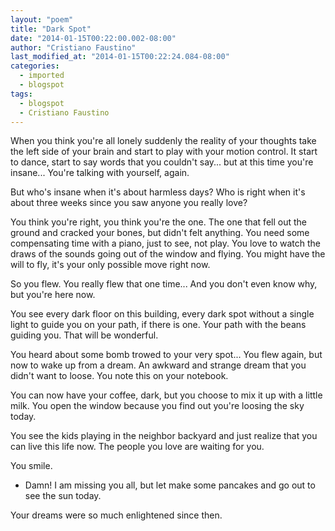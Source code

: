 ```yaml
---
layout: "poem"
title: "Dark Spot"
date: "2014-01-15T00:22:00.002-08:00"
author: "Cristiano Faustino"
last_modified_at: "2014-01-15T00:22:24.084-08:00"
categories:
  - imported
  - blogspot
tags:
  - blogspot
  - Cristiano Faustino
---
```


When you think you're all lonely suddenly the reality of your thoughts take the left side of your brain and start to play with your motion control. It start to dance, start to say words that you couldn't say... but at this time you're insane... You're talking with yourself, again.

But who's insane when it's about harmless days? Who is right when it's about three weeks since you saw anyone you really love?

You think you're right, you think you're the one. The one that fell out the ground and cracked your bones, but didn't felt anything. You need some compensating time with a piano, just to see, not play. You love to watch the draws of the sounds going out of the window and flying. You might have the will to fly, it's your only possible move right now.

So you flew. You really flew that one time... And you don't even know why, but you're here now.

You see every dark floor on this building, every dark spot without a single light to guide you on your path, if there is one. Your path with the beans guiding you. That will be wonderful.

You heard about some bomb trowed to your very spot... You flew again, but now to wake up from a dream. An awkward and strange dream that you didn't want to loose. You note this on your notebook.

You can now have your coffee, dark, but you choose to mix it up with a little milk. You open the window because you find out you're loosing the sky today.

You see the kids playing in the neighbor backyard and just realize that you can live this life now. The people you love are waiting for you.

You smile. 

- Damn! I am missing you all, but let make some pancakes and go out to see the sun today.

Your dreams were so much enlightened since then.